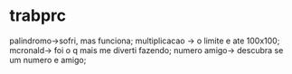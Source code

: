 # trabprc
palindromo->sofri, mas funciona;
multiplicacao -> o limite e ate 100x100;
mcronald-> foi o q mais me diverti fazendo;
numero amigo-> descubra se um numero e amigo;
